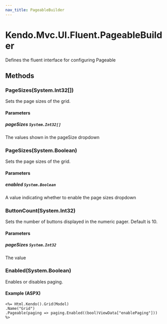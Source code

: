 ```yaml
---
nav_title: PageableBuilder
---
```


# Kendo.Mvc.UI.Fluent.PageableBuilder
Defines the fluent interface for configuring Pageable




## Methods


### PageSizes(System.Int32[])
Sets the page sizes of the grid.


#### Parameters

##### pageSizes `System.Int32[]`
The values shown in the pageSize dropdown





### PageSizes(System.Boolean)
Sets the page sizes of the grid.


#### Parameters

##### enabled `System.Boolean`
A value indicating whether to enable the page sizes dropdown





### ButtonCount(System.Int32)
Sets the number of buttons displayed in the numeric pager. Default is 10.


#### Parameters

##### pageSizes `System.Int32`
The value





### Enabled(System.Boolean)
Enables or disables paging.




#### Example (ASPX)
    <%= Html.Kendo().Grid(Model)
    .Name("Grid")
    .Pageable(paging => paging.Enabled((bool)ViewData["enablePaging"]))
    %>



